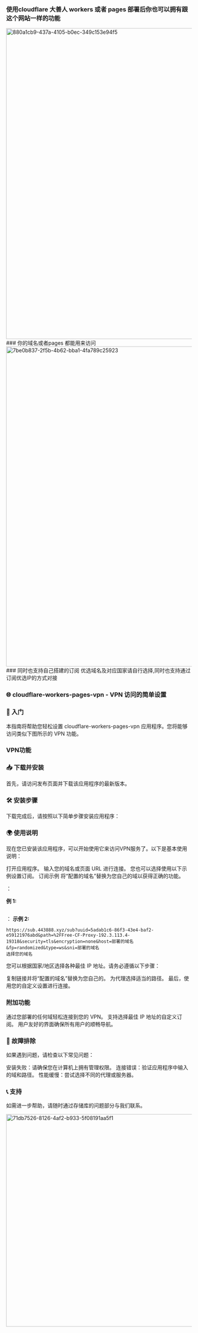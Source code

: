 ### 使用cloudflare 大善人 workers 或者 pages 部署后你也可以拥有跟这个网站一样的功能
<img width="1265" height="841" alt="880a1cb9-437a-4105-b0ec-349c153e94f5" src="https://github.com/user-attachments/assets/1fc0f5b2-b5be-4f27-8dab-9e3cbf76126e" />
### 你的域名或者pages 都能用来访问
<img width="1300" height="866" alt="7be0b837-2f5b-4b62-bba1-4fa789c25923" src="https://github.com/user-attachments/assets/1bf97f69-7185-4dfc-ad81-5ef212644136" />
### 同时也支持自己搭建的订阅 优选域名及对应国家请自行选择,同时也支持通过订阅优选IP的方式对接

### 🌐 cloudflare-workers-pages-vpn - VPN 访问的简单设置


### 🚀 入门
本指南将帮助您轻松设置 cloudflare-workers-pages-vpn 应用程序。您将能够访问类似下图所示的 VPN 功能。

### VPN功能

### 📥 下载并安装
首先，请访问发布页面并下载该应用程序的最新版本。


### 🛠 安装步骤
下载完成后，请按照以下简单步骤安装应用程序：


### 🌍 使用说明
现在您已安装该应用程序，可以开始使用它来访问VPN服务了。以下是基本使用说明：

打开应用程序。
输入您的域名或页面 URL 进行连接。
您也可以选择使用以下示例设置订阅。
订阅示例
将“配置的域名”替换为您自己的域以获得正确的功能。

：

**例 1:**
```https://sub.443888.xyz/sub?uuid=bbbbbbbb-bbbb-4bbb-bbbb-bbbbbbbbbbbb&path=%2FFree-CF-Proxy-KR4&security=tls&encryption=none&host=部署的域名&fp=randomized&type=ws&sni=部署的域名
```
：
**示例 2:**
```
https://sub.443888.xyz/sub?uuid=5adab1c6-86f3-43e4-baf2-e59121976abd&path=%2FFree-CF-Proxy-192.3.113.4-19318&security=tls&encryption=none&host=部署的域名&fp=randomized&type=ws&sni=部署的域名
选择您的域名
```
您可以根据国家/地区选择各种最佳 IP 地址。请务必遵循以下步骤：

复制链接并将“配置的域名”替换为您自己的。
为代理选择适当的路径。
最后，使用您的自定义设置进行连接。
### 附加功能
通过您部署的任何域轻松连接到您的 VPN。
支持选择最佳 IP 地址的自定义订阅。
用户友好的界面确保所有用户的顺畅导航。
### 📖 故障排除
如果遇到问题，请检查以下常见问题：

安装失败：请确保您在计算机上拥有管理权限。
连接错误：验证应用程序中输入的域和路径。
性能缓慢：尝试选择不同的代理或服务器。
### 📞 支持
如需进一步帮助，请随时通过存储库的问题部分与我们联系。

<img width="875" height="575" alt="71db7526-8126-4af2-b933-5f08191aa5f1" src="https://github.com/user-attachments/assets/ca48d50f-d070-4919-a24b-838a626478f5" />


